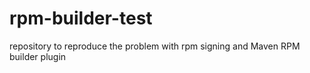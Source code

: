 # rpm-builder-test
repository to reproduce the problem with rpm signing and Maven RPM builder plugin
